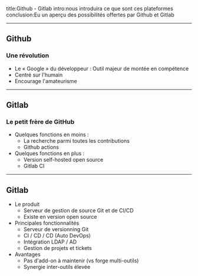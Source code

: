 title:Github - Gitlab
intro:nous introduira ce que sont ces plateformes
conclusion:Eu un aperçu des possibilités offertes par Github et Gitlab

---

## Github

### Une révolution

- Le « Google » du développeur : Outil majeur de montée en compétence
- Centré sur l'humain
- Encourage l'amateurisme


---

## Gitlab

### Le petit frère de GitHub

- Quelques fonctions en moins : 
  - La recherche parmi toutes les contributions
  - Github actions
- Quelques fonctions en plus :
  - Version self-hosted open source
  - Gitlab CI

---

## Gitlab

- Le produit
  - Serveur de gestion de source Git et de CI/CD
  - Existe en version open source
- Principales fonctionnalités
  - Serveur de versionning Git
  - CI / CD / CD (Auto DevOps)
  - Intégration LDAP / AD
  - Gestion de projets et tickets
- Avantages
  - Pas d'add-on à maintenir (vs forge multi-outils)
  - Synergie inter-outils élevée